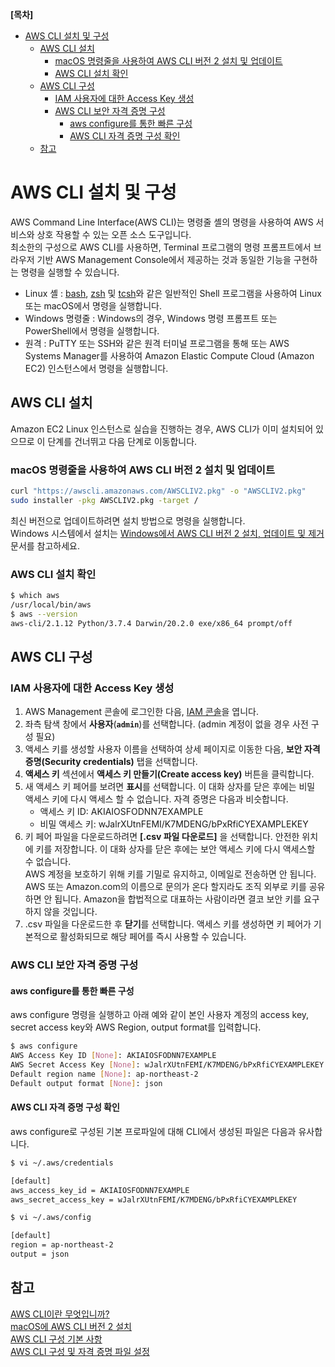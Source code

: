 **[목차]**
- [AWS CLI 설치 및 구성](#aws-cli-설치-및-구성)
  - [AWS CLI 설치](#aws-cli-설치)
    - [macOS 명령줄을 사용하여 AWS CLI 버전 2 설치 및 업데이트](#macos-명령줄을-사용하여-aws-cli-버전-2-설치-및-업데이트)
    - [AWS CLI 설치 확인](#aws-cli-설치-확인)
  - [AWS CLI 구성](#aws-cli-구성)
    - [IAM 사용자에 대한 Access Key 생성](#iam-사용자에-대한-access-key-생성)
    - [AWS CLI 보안 자격 증명 구성](#aws-cli-보안-자격-증명-구성)
      - [aws configure를 통한 빠른 구성](#aws-configure를-통한-빠른-구성)
      - [AWS CLI 자격 증명 구성 확인](#aws-cli-자격-증명-구성-확인)
  - [참고](#참고)
# AWS CLI 설치 및 구성

AWS Command Line Interface(AWS CLI)는 명령줄 셸의 명령을 사용하여 AWS 서비스와 상호 작용할 수 있는 오픈 소스 도구입니다.  
최소한의 구성으로 AWS CLI를 사용하면, Terminal 프로그램의 명령 프롬프트에서 브라우저 기반 AWS Management Console에서 제공하는 것과 동일한 기능을 구현하는 명령을 실행할 수 있습니다.

* Linux 셸 : [bash](https://www.gnu.org/software/bash/), [zsh](http://www.zsh.org/) 및 [tcsh](https://www.tcsh.org/)와 같은 일반적인 Shell 프로그램을 사용하여 Linux 또는 macOS에서 명령을 실행합니다.
* Windows 명령줄 : Windows의 경우, Windows 명령 프롬프트 또는 PowerShell에서 명령을 실행합니다.
* 원격 : PuTTY 또는 SSH와 같은 원격 터미널 프로그램을 통해 또는 AWS Systems Manager를 사용하여 Amazon Elastic Compute Cloud (Amazon EC2) 인스턴스에서 명령을 실행합니다.

## AWS CLI 설치

Amazon EC2 Linux 인스턴스로 실습을 진행하는 경우, AWS CLI가 이미 설치되어 있으므로 이 단계를 건너뛰고 다음 단계로 이동합니다.

### macOS 명령줄을 사용하여 AWS CLI 버전 2 설치 및 업데이트

```bash
curl "https://awscli.amazonaws.com/AWSCLIV2.pkg" -o "AWSCLIV2.pkg"
sudo installer -pkg AWSCLIV2.pkg -target /
```

최신 버전으로 업데이트하려면 설치 방법으로 명령을 실행합니다.  
Windows 시스템에서 설치는 [Windows에서 AWS CLI 버전 2 설치, 업데이트 및 제거](https://docs.aws.amazon.com/ko_kr/cli/latest/userguide/install-cliv2-windows.html) 문서를 참고하세요.

### AWS CLI 설치 확인

```bash
$ which aws
/usr/local/bin/aws
$ aws --version
aws-cli/2.1.12 Python/3.7.4 Darwin/20.2.0 exe/x86_64 prompt/off
```

## AWS CLI 구성

### IAM 사용자에 대한 Access Key 생성

1. AWS Management 콘솔에 로그인한 다음, [IAM 콘솔](https://console.aws.amazon.com/iam/)을 엽니다.
2. 좌측 탐색 창에서 **사용자**(**`admin`**)를 선택합니다. (admin 계정이 없을 경우 사전 구성 필요)
3. 액세스 키를 생성할 사용자 이름을 선택하여 상세 페이지로 이동한 다음, **보안 자격 증명(Security credentials)** 탭을 선택합니다.
4. **액세스 키** 섹션에서 **액세스 키 만들기(Create access key)** 버튼을 클릭합니다.
5. 새 액세스 키 페어를 보려면 **표시**를 선택합니다. 이 대화 상자를 닫은 후에는 비밀 액세스 키에 다시 액세스 할 수 없습니다. 자격 증명은 다음과 비슷합니다.
    * 액세스 키 ID: AKIAIOSFODNN7EXAMPLE
    * 비밀 액세스 키: wJalrXUtnFEMI/K7MDENG/bPxRfiCYEXAMPLEKEY
6. 키 페어 파일을 다운로드하려면 **[.csv 파일 다운로드]** 을 선택합니다. 안전한 위치에 키를 저장합니다. 이 대화 상자를 닫은 후에는 보안 액세스 키에 다시 액세스할 수 없습니다.  
    AWS 계정을 보호하기 위해 키를 기밀로 유지하고, 이메일로 전송하면 안 됩니다. AWS 또는 Amazon.com의 이름으로 문의가 온다 할지라도 조직 외부로 키를 공유하면 안 됩니다. Amazon을 합법적으로 대표하는 사람이라면 결코 보안 키를 요구하지 않을 것입니다.
7. .csv 파일을 다운로드한 후 **닫기**를 선택합니다. 액세스 키를 생성하면 키 페어가 기본적으로 활성화되므로 해당 페어를 즉시 사용할 수 있습니다.

### AWS CLI 보안 자격 증명 구성

#### aws configure를 통한 빠른 구성

aws configure 명령을 실행하고 아래 예와 같이 본인 사용자 계정의 access key, secret access key와 AWS Region, output format를 입력합니다.

```bash
$ aws configure
AWS Access Key ID [None]: AKIAIOSFODNN7EXAMPLE
AWS Secret Access Key [None]: wJalrXUtnFEMI/K7MDENG/bPxRfiCYEXAMPLEKEY
Default region name [None]: ap-northeast-2
Default output format [None]: json
```

#### AWS CLI 자격 증명 구성 확인

aws configure로 구성된 기본 프로파일에 대해 CLI에서 생성된 파일은 다음과 유사합니다.

```bash
$ vi ~/.aws/credentials

[default]
aws_access_key_id = AKIAIOSFODNN7EXAMPLE
aws_secret_access_key = wJalrXUtnFEMI/K7MDENG/bPxRfiCYEXAMPLEKEY
```

```bash
$ vi ~/.aws/config

[default]
region = ap-northeast-2
output = json
```

## 참고

[AWS CLI이란 무엇입니까?](https://docs.aws.amazon.com/ko_kr/cli/latest/userguide/cli-chap-welcome.html)  
[macOS에 AWS CLI 버전 2 설치](https://docs.aws.amazon.com/ko_kr/cli/latest/userguide/install-cliv2-mac.html)  
[AWS CLI 구성 기본 사항](https://docs.aws.amazon.com/ko_kr/cli/latest/userguide/cli-configure-quickstart.html)  
[AWS CLI 구성 및 자격 증명 파일 설정](https://docs.aws.amazon.com/ko_kr/cli/latest/userguide/cli-configure-files.html)

